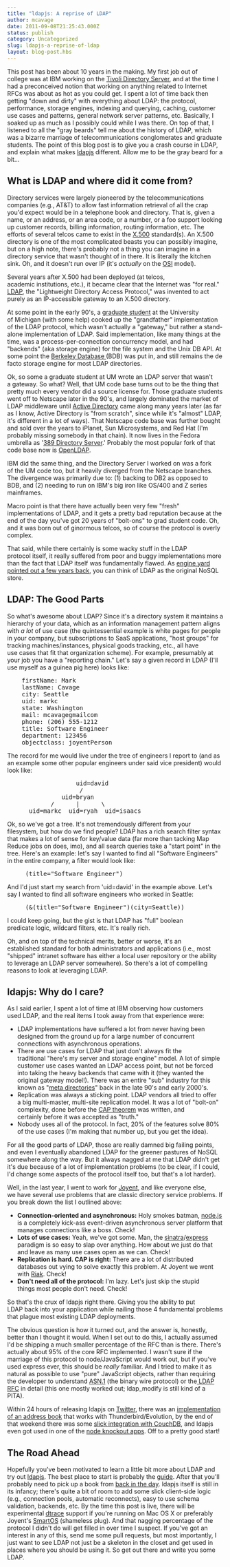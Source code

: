 ```yaml
---
title: "ldapjs: A reprise of LDAP"
author: mcavage
date: 2011-09-08T21:25:43.000Z
status: publish
category: Uncategorized
slug: ldapjs-a-reprise-of-ldap
layout: blog-post.hbs
---
```


This post has been about 10 years in the making. My first job out of college was at IBM working on the <a title="Tivoli Directory Server" href="http://www-01.ibm.com/software/tivoli/products/directory-server/">Tivoli Directory Server</a>, and at the time I had a preconceived notion that working on anything related to Internet RFCs was about as hot as you could get. I spent a lot of time back then getting "down and dirty" with everything about LDAP: the protocol, performance, storage engines, indexing and querying, caching, customer use cases and patterns, general network server patterns, etc. Basically, I soaked up as much as I possibly could while I was there. On top of that, I listened to all the "gray beards" tell me about the history of LDAP, which was a bizarre marriage of telecommunications conglomerates and graduate students. The point of this blog post is to give you a crash course in LDAP, and explain what makes <a title="ldapjs" href="http://ldapjs.org">ldapjs</a> different. Allow me to be the gray beard for a bit...
<h2>What is LDAP and where did it come from?</h2>

Directory services were largely pioneered by the telecommunications companies (e.g., AT&amp;T) to allow fast information retrieval of all the crap you'd expect would be in a telephone book and directory. That is, given a name, or an address, or an area code, or a number, or a foo support looking up customer records, billing information, routing information, etc. The efforts of several telcos came to exist in the <a title="X.500" href="https://en.wikipedia.org/wiki/X.500">X.500</a> standard(s). An X.500 directory is one of the most complicated beasts you can possibly imagine, but on a high note, there's
probably not a thing you can imagine in a directory service that wasn't thought of in there. It is literally the kitchen sink. Oh, and it doesn't run over IP (it's <em>actually</em> on the <a title="OSI Model" href="https://en.wikipedia.org/wiki/OSI_model">OSI</a> model).

Several years after X.500 had been deployed (at telcos, academic institutions, etc.), it became clear that the Internet was "for real." <a title="LDAP" href="https://en.wikipedia.org/wiki/Lightweight_Directory_Access_Protocol">LDAP</a>, the "Lightweight Directory Access Protocol," was invented to act purely as an IP-accessible gateway to an X.500 directory.

At some point in the early 90's, a <a title="Tim Howes" href="https://en.wikipedia.org/wiki/Tim_Howes">graduate student</a> at the University of Michigan (with some help) cooked up the "grandfather" implementation of the LDAP protocol, which wasn't actually a "gateway," but rather a stand-alone implementation of LDAP. Said implementation, like many things at the time, was a process-per-connection concurrency model, and had "backends" (aka storage engine) for the file system and the Unix DB API. At some point the <a title="Berkeley Database" href="http://www.oracle.com/technetwork/database/berkeleydb/index.html">Berkeley Database </a>(BDB) was put in, and still remains the de facto storage engine for most LDAP directories.

Ok, so some a graduate student at UM wrote an LDAP server that wasn't a gateway. So what? Well, that UM code base turns out to be the thing that pretty much every vendor did a source license for. Those graduate students went off to Netscape later in the 90's, and largely dominated the market of LDAP middleware until <a title="Active Directory" href="https://en.wikipedia.org/wiki/Active_Directory">Active Directory</a> came along many years later (as far as I know, Active Directory is "from scratch", since while it's "almost" LDAP, it's different in a lot of ways). That Netscape code base was further bought and sold over the years to iPlanet, Sun Microsystems, and Red Hat (I'm probably missing somebody in that chain). It now lives in the Fedora umbrella as '<a title="389 Directory Server" href="http://directory.fedoraproject.org/">389 Directory Server</a>.' Probably the most popular fork of that code base now is <a title="OpenLDAP" href="http://www.openldap.org/">OpenLDAP</a>.

IBM did the same thing, and the Directory Server I worked on was a fork of the UM code too, but it heavily diverged from the Netscape branches. The divergence was primarily due to: (1) backing to DB2 as opposed to BDB, and (2) needing to run on IBM's big iron like OS/400 and Z series mainframes.

Macro point is that there have actually been very few "fresh" implementations of LDAP, and it gets a pretty bad reputation because at the end of the day you've got 20 years of "bolt-ons" to grad student code. Oh, and it was born out of ginormous telcos, so of course the protocol is overly complex.

That said, while there certainly is some wacky stuff in the LDAP protocol itself, it really suffered from poor and buggy implementations more than the fact that LDAP itself was fundamentally flawed. As <a title="Engine Yard LDAP" href="http://www.engineyard.com/blog/2009/ldap-directories-the-forgotten-nosql/">engine yard pointed out a few years back</a>, you can think of LDAP as the original NoSQL store.
<h2>LDAP: The Good Parts</h2>

So what's awesome about LDAP? Since it's a directory system it maintains a hierarchy of your data, which as an information management pattern aligns
with _a lot_ of use case (the quintessential example is white pages for people in your company, but subscriptions to SaaS applications, "host groups"
for tracking machines/instances, physical goods tracking, etc., all have use cases that fit that organization scheme). For example, presumably at your job
you have a "reporting chain." Let's say a given record in LDAP (I'll use myself as a guinea pig here) looks like:
<pre>    firstName: Mark
    lastName: Cavage
    city: Seattle
    uid: markc
    state: Washington
    mail: mcavagegmailcom
    phone: (206) 555-1212
    title: Software Engineer
    department: 123456
    objectclass: joyentPerson</pre>
The record for me would live under the tree of engineers I report to (and as an example some other popular engineers under said vice president) would look like:
<pre>                   uid=david
                    /
               uid=bryan
            /      |      \
      uid=markc  uid=ryah  uid=isaacs</pre>
Ok, so we've got a tree. It's not tremendously different from your filesystem, but how do we find people? LDAP has a rich search filter syntax that makes a lot of sense for key/value data (far more than tacking Map Reduce jobs on does, imo), and all search queries take a "start point" in the tree. Here's an example: let's say I wanted to find all "Software Engineers" in the entire company, a filter would look like:
<pre>     (title="Software Engineer")</pre>
And I'd just start my search from 'uid=david' in the example above. Let's say I wanted to find all software engineers who worked in Seattle:
<pre>     (&amp;(title="Software Engineer")(city=Seattle))</pre>
I could keep going, but the gist is that LDAP has "full" boolean predicate logic, wildcard filters, etc. It's really rich.

Oh, and on top of the technical merits, better or worse, it's an established standard for both administrators and applications (i.e., most "shipped" intranet software has either a local user repository or the ability to leverage an LDAP server somewhere). So there's a lot of compelling reasons to look at leveraging LDAP.
<h2>ldapjs: Why do I care?</h2>

As I said earlier, I spent a lot of time at IBM observing how customers used LDAP, and the real items I took away from that experience were:
<ul>
  <li>LDAP implementations have suffered a lot from never having been designed from the ground up for a large number of concurrent connections with asynchronous operations.</li>
  <li>There are use cases for LDAP that just don't always fit the traditional "here's my server and storage engine" model. A lot of simple customer use cases wanted an LDAP access point, but not be forced into taking the heavy backends that came with it (they wanted the original gateway model!). There was an entire "sub" industry for this known as "<a title="Metadirectory" href="https://en.wikipedia.org/wiki/Metadirectory">meta directories</a>" back in the late 90's and early 2000's.</li>
  <li>Replication was always a sticking point. LDAP vendors all tried to offer a big multi-master, multi-site replication model. It was a lot of "bolt-on" complexity, done before the <a title="CAP Theorem" href="https://en.wikipedia.org/wiki/CAP_theorem">CAP theorem</a> was written, and certainly before it was accepted as "truth."</li>
  <li>Nobody uses all of the protocol. In fact, 20% of the features solve 80% of the use cases (I'm making that number up, but you get the idea).</li>
</ul>

For all the good parts of LDAP, those are really damned big failing points, and even I eventually abandoned LDAP for the greener pastures of NoSQL somewhere
along the way. But it always nagged at me that LDAP didn't get it's due because of a lot of implementation problems (to be clear, if I could, I'd change some
aspects of the protocol itself too, but that's a lot harder).

Well, in the last year, I went to work for <a title="Joyent" href="http://www.joyent.com/">Joyent</a>, and like everyone else, we have several use problems that are classic directory service problems. If you break down the list I outlined above:
<ul>
  <li><strong>Connection-oriented and asynchronous:</strong> Holy smokes batman, <a title="node.js" href="https://nodejs.org/">node.js</a> is a completely kick-ass event-driven asynchronous server platform that manages connections like a boss. Check!</li>
  <li><strong>Lots of use cases:</strong> Yeah, we've got some. Man, the <a title="sinatra" href="http://www.sinatrarb.com/">sinatra</a>/<a title="express" href="http://expressjs.com/">express</a> paradigm is so easy to slap over anything. How about we just do that and leave as many use cases open as we can. Check!</li>
  <li><strong>Replication is hard. CAP is right:</strong> There are a lot of distributed databases out vying to solve exactly this problem. At Joyent we went with <a title="Riak" href="http://www.basho.com/">Riak</a>. Check!</li>
  <li><strong>Don't need all of the protocol:</strong> I'm lazy. Let's just skip the stupid things most people don't need. Check!</li>
</ul>

So that's the crux of ldapjs right there. Giving you the ability to put LDAP back into your application while nailing those 4 fundamental problems that plague most existing LDAP deployments.

The obvious question is how it turned out, and the answer is, honestly, better than I thought it would. When I set out to do this, I actually assumed I'd be shipping a much smaller percentage of the RFC than is there. There's actually about 95% of the core RFC implemented. I wasn't sure if the marriage of this protocol to node/JavaScript would work out, but if you've used express ever, this should be _really_ familiar. And I tried to make it as natural as possible to use "pure" JavaScript objects, rather than requiring the developer to understand <a title="ASN.1" href="https://en.wikipedia.org/wiki/Abstract_Syntax_Notation_One">ASN.1</a> (the binary wire protocol) or the<a title="RFC 4510" href="http://tools.ietf.org/html/rfc4510"> LDAP RFC</a> in detail (this one mostly worked out; ldap_modify is still kind of a PITA).

Within 24 hours of releasing ldapjs on <a title="twitter" href="http://twitter.com/#!/mcavage/status/106767571012952064">Twitter</a>, there was an <a title="github ldapjs address book" href="https://gist.github.com/1173999">implementation of an address book</a> that works with Thunderbird/Evolution, by the end of that weekend there was some <a href="http://i.imgur.com/uR16U.png">slick integration with CouchDB</a>, and ldapjs even got used in one of the <a href="http://twitter.com/#!/jheusala/status/108977708649811970">node knockout apps</a>. Off to a pretty good start!

<h2>The Road Ahead</h2>

Hopefully you've been motivated to learn a little bit more about LDAP and try out <a href="http://ldapjs.org">ldapjs</a>. The best place to start is probably the <a title="ldapjs guide" href="http://ldapjs.org/guide.html">guide</a>. After that you'll probably need to pick up a book from <a href="http://www.amazon.com/Understanding-Deploying-LDAP-Directory-Services/dp/0672323168">back in the day</a>. ldapjs itself is still in its infancy; there's quite a bit of room to add some slick client-side logic (e.g., connection pools, automatic reconnects), easy to use schema validation, backends, etc. By the time this post is live, there will be experimental <a href="https://en.wikipedia.org/wiki/DTrace">dtrace</a> support if you're running on Mac OS X or preferably Joyent's <a href="http://smartos.org/">SmartOS</a> (shameless plug). And that nagging percentage of the protocol I didn't do will get filled in over time I suspect. If you've got an interest in any of this, send me some pull requests, but most importantly, I just want to see LDAP not just be a skeleton in the closet and get used in places where you should be using it. So get out there and write you some LDAP.

